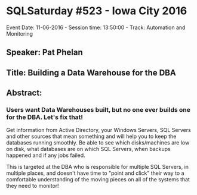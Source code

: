 # SQLSaturday #523 - Iowa City 2016
Event Date: 11-06-2016 - Session time: 13:50:00 - Track: Automation and Monitoring
## Speaker: Pat Phelan
## Title: Building a Data Warehouse for the DBA
## Abstract:
### Users want Data Warehouses built, but no one ever builds one for the DBA. Let's fix that!

Get information from Active Directory, your Windows Servers, SQL Servers and other sources that mean something and will help you to keep the databases running smoothly. Be able to see which disks/machines are low on disk, what databases are on which SQL Servers, when backups happened and if any jobs failed.

This is targeted at the DBA who is responsible for multiple SQL Servers, in multiple places, and doesn't have time to "point and click" their way to a comfortable understanding of the moving pieces on all of the systems that they need to monitor!
